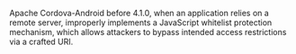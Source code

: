 Apache Cordova-Android before 4.1.0, when an application relies on a remote server, improperly implements a JavaScript whitelist protection mechanism, which allows attackers to bypass intended access restrictions via a crafted URI.